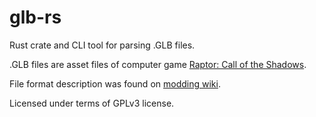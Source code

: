 # glb-rs

Rust crate and CLI tool for parsing .GLB files.

.GLB files are asset files of computer game [Raptor: Call of the Shadows](https://en.wikipedia.org/wiki/Raptor:_Call_of_the_Shadows).

File format description was found on [modding wiki](<https://moddingwiki.shikadi.net/wiki/GLB_Format_(Raptor)>).

Licensed under terms of GPLv3 license.
